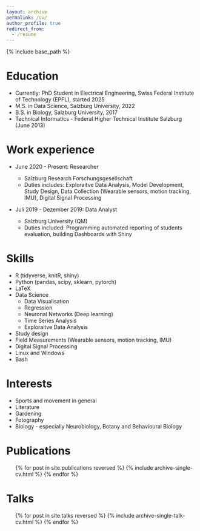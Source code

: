 ```yaml
---
layout: archive
permalink: /cv/
author_profile: true
redirect_from:
  - /resume
---
```


{% include base_path %}

# Education
* Currently: PhD Student in Electrical Engineering, Swiss Federal Institute of Technology (EPFL), started 2025
* M.S. in Data Science, Salzburg University, 2022
* B.S. in Biology, Salzburg University, 2017
* Technical Informatics - Federal Higher Technical Institute Salzburg (June 2013)

# Work experience

* June 2020 - Present: Researcher
  * Salzburg Research Forschungsgesellschaft
  * Duties includes: Exploraitve Data Analysis, Model Development, Study Design, Data Collection (Wearable sensors, motion tracking, IMU), Digital Signal Processing

* Juli 2019 - Dezember 2019: Data Analyst
  * Salzburg University (QM)
  * Duties included: Programming automated reporting of students evaluation, building Dashboards with Shiny
  
# Skills

* R (tidyverse, knitR, shiny)
* Python (pandas, scipy, sklearn, pytorch)
* LaTeX
* Data Science
  * Data Visualisation 
  * Regression
  * Neuronal Networks (Deep learning)
  * Time Series Analysis
  * Exploraitve Data Analysis
* Study design
* Field Measurements (Wearable sensors, motion tracking, IMU)
* Digital Signal Processing
* Linux and Windows
* Bash


# Interests

* Sports and movement in general
* Literature
* Gardening
* Fotography
* Biology - especially Neurobiology, Botany and Behavioural Biology


# Publications

  <ul>{% for post in site.publications reversed %}
    {% include archive-single-cv.html %}
  {% endfor %}</ul>
  
# Talks

  <ul>{% for post in site.talks reversed %}
    {% include archive-single-talk-cv.html  %}
  {% endfor %}</ul>
  
